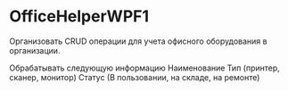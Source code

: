 # OfficeHelperWPF1
Организовать CRUD операции для учета офисного оборудования в организации.

Обрабатывать следующую информацию
Наименование
Тип (принтер, сканер, монитор)
Статус (В пользовании, на складе, на ремонте)
